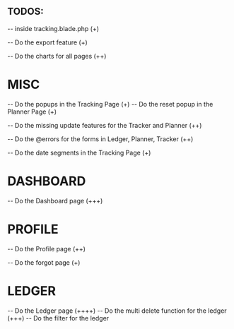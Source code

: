 ## TODOS:

-- inside tracking.blade.php (+)
<!-- @if ($tracks->count() > 0)
    @foreach ($tracks as $track)
        <tr>{{$track->date}}</tr> {{--TODO convert this into words like (today/yesterday/weekly) --}}
        <tr>
            <td>{{$track->mode}}</td>
            <td>{{$track->category}}</td>
            <td>{{$track->description}}</td>
            <td>{{$track->amount}}</td> {{--TODO format so that it add commas --}}
            <td><button onclick="openDeleteModal()"><i class="fa-solid fa-trash"></i></button></td>
        </tr>
    @endforeach
@endif -->

-- Do the export feature (+)

-- Do the charts for all pages (++)


# MISC
-- Do the popups in the Tracking Page (+)
-- Do the reset popup in the Planner Page (+)

-- Do the missing update features for the Tracker and Planner (++)

-- Do the @errors for the forms in Ledger, Planner, Tracker (++)

-- Do the date segments in the Tracking Page (+)


# DASHBOARD 
-- Do the Dashboard page (+++)

# PROFILE 
-- Do the Profile page (++)

-- Do the forgot page (+)

# LEDGER 
-- Do the Ledger page (++++)
-- Do the multi delete function for the ledger (+++)
-- Do the filter for the ledger